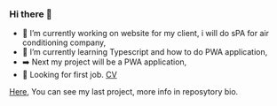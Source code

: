 ### Hi there 👋
- 🔭 I’m currently working on website for my client, i will do sPA for air conditioning company,
- 🌱 I’m currently learning Typescript and how to do PWA application,
- ➡️ Next my project will be a PWA application,
- 👯 Looking for first job. [CV](https://drive.google.com/file/d/1ggsuRxSx4_HPkGH0-TBnB3fqZd2WOvHT/view?usp=share_link)

[Here](https://mpawlak92.github.io/Portfolio/), You can see my last project, more info in reposytory bio.
<!--
**mpawlak92/mpawlak92** is a ✨ _special_ ✨ repository because its `README.md` (this file) appears on your GitHub profile.

Here are some ideas to get you started:

- 🔭 I’m currently working on ...
- 🌱 I’m currently learning ...
- 👯 I’m looking to collaborate on ...
- 🤔 I’m looking for help with ...
- 💬 Ask me about ...
- 📫 How to reach me: ...
- 😄 Pronouns: ...
- ⚡ Fun fact: ...
-->
